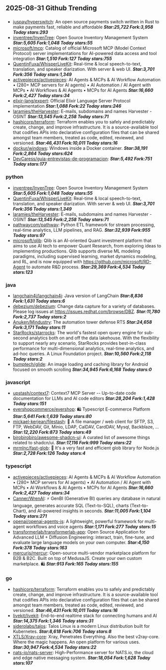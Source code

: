 ## 2025-08-31 Github Trending

### 
* [juspay/hyperswitch](https://github.com/juspay/hyperswitch): An open source payments switch written in Rust to make payments fast, reliable and affordable ***Star:25,722 Fork:3,958 Today stars:293***
* [inventree/InvenTree](https://github.com/inventree/InvenTree): Open Source Inventory Management System ***Star:5,605 Fork:1,048 Today stars:55***
* [microsoft/mcp](https://github.com/microsoft/mcp): Catalog of official Microsoft MCP (Model Context Protocol) server implementations for AI-powered data access and tool integration ***Star:1,510 Fork:127 Today stars:755***
* [QuentinFuxa/WhisperLiveKit](https://github.com/QuentinFuxa/WhisperLiveKit): Real-time & local speech-to-text, translation, and speaker diarization. With server & web UI. ***Star:3,701 Fork:356 Today stars:1,349***
* [activepieces/activepieces](https://github.com/activepieces/activepieces): AI Agents & MCPs & AI Workflow Automation • (280+ MCP servers for AI agents) • AI Automation / AI Agent with MCPs • AI Workflows & AI Agents • MCPs for AI Agents ***Star:16,660 Fork:2,427 Today stars:34***
* [elixir-lang/expert](https://github.com/elixir-lang/expert): Official Elixir Language Server Protocol implementation ***Star:1,088 Fork:22 Today stars:246***
* [laramies/theHarvester](https://github.com/laramies/theHarvester): E-mails, subdomains and names Harvester - OSINT ***Star:13,545 Fork:2,258 Today stars:71***
* [hashicorp/terraform](https://github.com/hashicorp/terraform): Terraform enables you to safely and predictably create, change, and improve infrastructure. It is a source-available tool that codifies APIs into declarative configuration files that can be shared amongst team members, treated as code, edited, reviewed, and versioned. ***Star:46,431 Fork:10,011 Today stars:16***
* [dockur/windows](https://github.com/dockur/windows): Windows inside a Docker container. ***Star:38,191 Fork:2,864 Today stars:624***
* [DevCaress/guia-entrevistas-de-programacion](https://github.com/DevCaress/guia-entrevistas-de-programacion):  ***Star:5,492 Fork:751 Today stars:177***

### python
* [inventree/InvenTree](https://github.com/inventree/InvenTree): Open Source Inventory Management System ***Star:5,605 Fork:1,048 Today stars:55***
* [QuentinFuxa/WhisperLiveKit](https://github.com/QuentinFuxa/WhisperLiveKit): Real-time & local speech-to-text, translation, and speaker diarization. With server & web UI. ***Star:3,701 Fork:356 Today stars:1,349***
* [laramies/theHarvester](https://github.com/laramies/theHarvester): E-mails, subdomains and names Harvester - OSINT ***Star:13,545 Fork:2,258 Today stars:71***
* [pathwaycom/pathway](https://github.com/pathwaycom/pathway): Python ETL framework for stream processing, real-time analytics, LLM pipelines, and RAG. ***Star:32,939 Fork:955 Today stars:97***
* [microsoft/qlib](https://github.com/microsoft/qlib): Qlib is an AI-oriented Quant investment platform that aims to use AI tech to empower Quant Research, from exploring ideas to implementing productions. Qlib supports diverse ML modeling paradigms, including supervised learning, market dynamics modeling, and RL, and is now equipped with https://github.com/microsoft/RD-Agent to automate R&D process. ***Star:29,369 Fork:4,534 Today stars:123***

### java
* [langchain4j/langchain4j](https://github.com/langchain4j/langchain4j): Java version of LangChain ***Star:8,836 Fork:1,631 Today stars:6***
* [debezium/debezium](https://github.com/debezium/debezium): Change data capture for a variety of databases. Please log issues at https://issues.redhat.com/browse/DBZ. ***Star:11,780 Fork:2,737 Today stars:2***
* [Anuken/Mindustry](https://github.com/Anuken/Mindustry): The automation tower defense RTS ***Star:24,658 Fork:3,171 Today stars:11***
* [StarRocks/starrocks](https://github.com/StarRocks/starrocks): The world's fastest open query engine for sub-second analytics both on and off the data lakehouse. With the flexibility to support nearly any scenario, StarRocks provides best-in-class performance for multi-dimensional analytics, real-time analytics, and ad-hoc queries. A Linux Foundation project. ***Star:10,560 Fork:2,118 Today stars:2***
* [bumptech/glide](https://github.com/bumptech/glide): An image loading and caching library for Android focused on smooth scrolling ***Star:34,945 Fork:6,168 Today stars:0***

### javascript
* [upstash/context7](https://github.com/upstash/context7): Context7 MCP Server -- Up-to-date code documentation for LLMs and AI code editors ***Star:28,204 Fork:1,428 Today stars:151***
* [evershopcommerce/evershop](https://github.com/evershopcommerce/evershop): 🛍️ Typescript E-commerce Platform ***Star:5,641 Fork:1,639 Today stars:80***
* [mickael-kerjean/filestash](https://github.com/mickael-kerjean/filestash): 📁 A file manager / web client for SFTP, S3, FTP, WebDAV, Git, Minio, LDAP, CalDAV, CardDAV, Mysql, Backblaze, ... ***Star:12,220 Fork:873 Today stars:49***
* [birobirobiro/awesome-shadcn-ui](https://github.com/birobirobiro/awesome-shadcn-ui): A curated list of awesome things related to shadcn/ui. ***Star:17,116 Fork:999 Today stars:22***
* [mrmlnc/fast-glob](https://github.com/mrmlnc/fast-glob): 🚀 It's a very fast and efficient glob library for Node.js ***Star:2,728 Fork:126 Today stars:4***

### typescript
* [activepieces/activepieces](https://github.com/activepieces/activepieces): AI Agents & MCPs & AI Workflow Automation • (280+ MCP servers for AI agents) • AI Automation / AI Agent with MCPs • AI Workflows & AI Agents • MCPs for AI Agents ***Star:16,660 Fork:2,427 Today stars:34***
* [Canner/WrenAI](https://github.com/Canner/WrenAI): ⚡️ GenBI (Generative BI) queries any database in natural language, generates accurate SQL (Text-to-SQL), charts (Text-to-Chart), and AI-powered insights in seconds. ***Star:11,005 Fork:1,104 Today stars:271***
* [openai/openai-agents-js](https://github.com/openai/openai-agents-js): A lightweight, powerful framework for multi-agent workflows and voice agents ***Star:1,171 Fork:277 Today stars:15***
* [transformerlab/transformerlab-app](https://github.com/transformerlab/transformerlab-app): Open Source Application for Advanced LLM + Diffusion Engineering: interact, train, fine-tune, and evaluate large language models on your own computer. ***Star:4,150 Fork:378 Today stars:163***
* [mercurjs/mercur](https://github.com/mercurjs/mercur): Open-source multi-vendor marketplace platform for B2B & B2C. Built on top of MedusaJS. Create your own custom marketplace. 🛍️ ***Star:913 Fork:165 Today stars:155***

### go
* [hashicorp/terraform](https://github.com/hashicorp/terraform): Terraform enables you to safely and predictably create, change, and improve infrastructure. It is a source-available tool that codifies APIs into declarative configuration files that can be shared amongst team members, treated as code, edited, reviewed, and versioned. ***Star:46,431 Fork:10,011 Today stars:16***
* [livekit/livekit](https://github.com/livekit/livekit): End-to-end realtime stack for connecting humans and AI ***Star:14,375 Fork:1,346 Today stars:31***
* [siderolabs/talos](https://github.com/siderolabs/talos): Talos Linux is a modern Linux distribution built for Kubernetes. ***Star:8,618 Fork:706 Today stars:8***
* [XTLS/Xray-core](https://github.com/XTLS/Xray-core): Xray, Penetrates Everything. Also the best v2ray-core. Where the magic happens. An open platform for various uses. ***Star:30,947 Fork:4,534 Today stars:22***
* [nats-io/nats-server](https://github.com/nats-io/nats-server): High-Performance server for NATS.io, the cloud and edge native messaging system. ***Star:18,054 Fork:1,628 Today stars:107***
